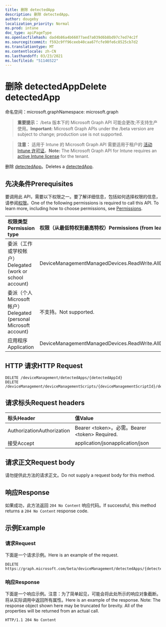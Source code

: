 ```yaml
---
title: 删除 detectedApp
description: 删除 detectedApp。
author: dougeby
localization_priority: Normal
ms.prod: intune
doc_type: apiPageType
ms.openlocfilehash: dad4b86a4b66077aed7a039d6b8bd97c7ed74c2f
ms.sourcegitcommit: f592c9ff96ceeb40caa67fcfe90fe6c8525cb7d2
ms.translationtype: MT
ms.contentlocale: zh-CN
ms.lasthandoff: 03/23/2021
ms.locfileid: "51146522"
---
```

# <a name="delete-detectedapp"></a><span data-ttu-id="ae8df-103">删除 detectedApp</span><span class="sxs-lookup"><span data-stu-id="ae8df-103">Delete detectedApp</span></span>

<span data-ttu-id="ae8df-104">命名空间：microsoft.graph</span><span class="sxs-lookup"><span data-stu-id="ae8df-104">Namespace: microsoft.graph</span></span>

> <span data-ttu-id="ae8df-105">**重要提示：** /beta 版本下的 Microsoft Graph API 可能会更改;不支持生产使用。</span><span class="sxs-lookup"><span data-stu-id="ae8df-105">**Important:** Microsoft Graph APIs under the /beta version are subject to change; production use is not supported.</span></span>

> <span data-ttu-id="ae8df-106">**注意：** 适用于 Intune 的 Microsoft Graph API 需要适用于租户的 [活动 Intune 许可证](https://go.microsoft.com/fwlink/?linkid=839381)。</span><span class="sxs-lookup"><span data-stu-id="ae8df-106">**Note:** The Microsoft Graph API for Intune requires an [active Intune license](https://go.microsoft.com/fwlink/?linkid=839381) for the tenant.</span></span>

<span data-ttu-id="ae8df-107">删除 [detectedApp](../resources/intune-devices-detectedapp.md)。</span><span class="sxs-lookup"><span data-stu-id="ae8df-107">Deletes a [detectedApp](../resources/intune-devices-detectedapp.md).</span></span>

## <a name="prerequisites"></a><span data-ttu-id="ae8df-108">先决条件</span><span class="sxs-lookup"><span data-stu-id="ae8df-108">Prerequisites</span></span>
<span data-ttu-id="ae8df-p101">要调用此 API，需要以下权限之一。要了解详细信息，包括如何选择权限的信息，请参阅[权限](/graph/permissions-reference)。</span><span class="sxs-lookup"><span data-stu-id="ae8df-p101">One of the following permissions is required to call this API. To learn more, including how to choose permissions, see [Permissions](/graph/permissions-reference).</span></span>

|<span data-ttu-id="ae8df-111">权限类型</span><span class="sxs-lookup"><span data-stu-id="ae8df-111">Permission type</span></span>|<span data-ttu-id="ae8df-112">权限（从最低特权到最高特权）</span><span class="sxs-lookup"><span data-stu-id="ae8df-112">Permissions (from least to most privileged)</span></span>|
|:---|:---|
|<span data-ttu-id="ae8df-113">委派（工作或学校帐户）</span><span class="sxs-lookup"><span data-stu-id="ae8df-113">Delegated (work or school account)</span></span>|<span data-ttu-id="ae8df-114">DeviceManagementManagedDevices.ReadWrite.All</span><span class="sxs-lookup"><span data-stu-id="ae8df-114">DeviceManagementManagedDevices.ReadWrite.All</span></span>|
|<span data-ttu-id="ae8df-115">委派（个人 Microsoft 帐户）</span><span class="sxs-lookup"><span data-stu-id="ae8df-115">Delegated (personal Microsoft account)</span></span>|<span data-ttu-id="ae8df-116">不支持。</span><span class="sxs-lookup"><span data-stu-id="ae8df-116">Not supported.</span></span>|
|<span data-ttu-id="ae8df-117">应用程序</span><span class="sxs-lookup"><span data-stu-id="ae8df-117">Application</span></span>|<span data-ttu-id="ae8df-118">DeviceManagementManagedDevices.ReadWrite.All</span><span class="sxs-lookup"><span data-stu-id="ae8df-118">DeviceManagementManagedDevices.ReadWrite.All</span></span>|

## <a name="http-request"></a><span data-ttu-id="ae8df-119">HTTP 请求</span><span class="sxs-lookup"><span data-stu-id="ae8df-119">HTTP Request</span></span>
<!-- {
  "blockType": "ignored"
}
-->
``` http
DELETE /deviceManagement/detectedApps/{detectedAppId}
DELETE /deviceManagement/deviceManagementScripts/{deviceManagementScriptId}/deviceRunStates/{deviceManagementScriptDeviceStateId}/managedDevice/detectedApps/{detectedAppId}
```

## <a name="request-headers"></a><span data-ttu-id="ae8df-120">请求标头</span><span class="sxs-lookup"><span data-stu-id="ae8df-120">Request headers</span></span>
|<span data-ttu-id="ae8df-121">标头</span><span class="sxs-lookup"><span data-stu-id="ae8df-121">Header</span></span>|<span data-ttu-id="ae8df-122">值</span><span class="sxs-lookup"><span data-stu-id="ae8df-122">Value</span></span>|
|:---|:---|
|<span data-ttu-id="ae8df-123">Authorization</span><span class="sxs-lookup"><span data-stu-id="ae8df-123">Authorization</span></span>|<span data-ttu-id="ae8df-124">Bearer &lt;token&gt;。必需。</span><span class="sxs-lookup"><span data-stu-id="ae8df-124">Bearer &lt;token&gt; Required.</span></span>|
|<span data-ttu-id="ae8df-125">接受</span><span class="sxs-lookup"><span data-stu-id="ae8df-125">Accept</span></span>|<span data-ttu-id="ae8df-126">application/json</span><span class="sxs-lookup"><span data-stu-id="ae8df-126">application/json</span></span>|

## <a name="request-body"></a><span data-ttu-id="ae8df-127">请求正文</span><span class="sxs-lookup"><span data-stu-id="ae8df-127">Request body</span></span>
<span data-ttu-id="ae8df-128">请勿提供此方法的请求正文。</span><span class="sxs-lookup"><span data-stu-id="ae8df-128">Do not supply a request body for this method.</span></span>

## <a name="response"></a><span data-ttu-id="ae8df-129">响应</span><span class="sxs-lookup"><span data-stu-id="ae8df-129">Response</span></span>
<span data-ttu-id="ae8df-130">如果成功，此方法返回 `204 No Content` 响应代码。</span><span class="sxs-lookup"><span data-stu-id="ae8df-130">If successful, this method returns a `204 No Content` response code.</span></span>

## <a name="example"></a><span data-ttu-id="ae8df-131">示例</span><span class="sxs-lookup"><span data-stu-id="ae8df-131">Example</span></span>

### <a name="request"></a><span data-ttu-id="ae8df-132">请求</span><span class="sxs-lookup"><span data-stu-id="ae8df-132">Request</span></span>
<span data-ttu-id="ae8df-133">下面是一个请求示例。</span><span class="sxs-lookup"><span data-stu-id="ae8df-133">Here is an example of the request.</span></span>
``` http
DELETE https://graph.microsoft.com/beta/deviceManagement/detectedApps/{detectedAppId}
```

### <a name="response"></a><span data-ttu-id="ae8df-134">响应</span><span class="sxs-lookup"><span data-stu-id="ae8df-134">Response</span></span>
<span data-ttu-id="ae8df-p102">下面是一个响应示例。注意：为了简单起见，可能会将此处所示的响应对象截断。将从实际调用中返回所有属性。</span><span class="sxs-lookup"><span data-stu-id="ae8df-p102">Here is an example of the response. Note: The response object shown here may be truncated for brevity. All of the properties will be returned from an actual call.</span></span>
``` http
HTTP/1.1 204 No Content
```




